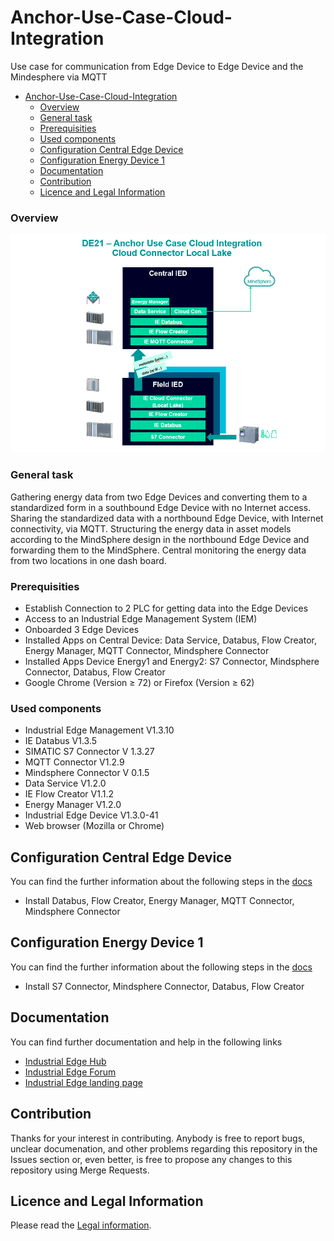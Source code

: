 # Anchor-Use-Case-Cloud-Integration

Use case for communication from Edge Device to Edge Device and the Mindesphere via MQTT 

- [Anchor-Use-Case-Cloud-Integration](#anchor-use-case-cloud-integration)
    - [Overview](#overview)
    - [General task](#general-task)
    - [Prerequisities](#prerequisities)
    - [Used components](#used-components)
  - [Configuration Central Edge Device](#configuration-central-edge-device)
  - [Configuration Energy Device 1](#configuration-energy-device-1)
  - [Documentation](#documentation)
  - [Contribution](#contribution)
  - [Licence and Legal Information](#licence-and-legal-information)

### Overview 

![overview](docs/graphics/overview.png)

### General task

Gathering energy data from two Edge Devices and converting them to a standardized form in a southbound Edge Device with no Internet access. 
Sharing the standardized data with a northbound Edge Device, with Internet connectivity, via MQTT.
Structuring the energy data in asset models according to the MindSphere design in the northbound Edge Device and forwarding them to the MindSphere.
Central monitoring the energy data from two locations in one dash board.

###  Prerequisities
- Establish Connection to 2 PLC for getting data into the Edge Devices
- Access to an Industrial Edge Management System (IEM)
- Onboarded 3 Edge Devices 
- Installed Apps on Central Device: Data Service, Databus, Flow Creator, Energy Manager, MQTT Connector, Mindsphere Connector
- Installed Apps Device Energy1 and Energy2: S7 Connector, Mindsphere Connector, Databus, Flow Creator
- Google Chrome (Version ≥ 72) or Firefox (Version ≥ 62)

### Used components

- Industrial Edge Management V1.3.10
- IE Databus V1.3.5
- SIMATIC S7 Connector V 1.3.27
- MQTT Connector V1.2.9
- Mindsphere Connector V 0.1.5
- Data Service V1.2.0
- IE Flow Creator V1.1.2
- Energy Manager V1.2.0
- Industrial Edge Device V1.3.0-41
- Web browser (Mozilla or Chrome)


## Configuration Central Edge Device

You can find the further information about the following steps in the [docs](docs/Installation.md)
- Install Databus, Flow Creator, Energy Manager, MQTT Connector, Mindsphere Connector


## Configuration Energy Device 1

You can find the further information about the following steps in the [docs](docs/Installation.md)
- Install S7 Connector, Mindsphere Connector, Databus, Flow Creator 


## Documentation

You can find further documentation and help in the following links
  - [Industrial Edge Hub](https://iehub.eu1.edge.siemens.cloud/#/documentation)
  - [Industrial Edge Forum](https://www.siemens.com/industrial-edge-forum)
  - [Industrial Edge landing page](https://new.siemens.com/global/en/products/automation/topic-areas/industrial-edge/simatic-edge.html)
  
## Contribution

Thanks for your interest in contributing. Anybody is free to report bugs, unclear documenation, and other problems regarding this repository in the Issues section or, even better, is free to propose any changes to this repository using Merge Requests.

## Licence and Legal Information

Please read the [Legal information](LICENSE.md).

